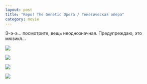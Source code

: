 ```yaml
---
layout: post
title: "Repo! The Genetic Opera / Генетическая опера"
category: movie
---
```

Э-э-э... посмотрите, вещь неоднозначная. Предупреждаю, это мюзикл...

![](https://pics.livejournal.com/quillcraft/pic/000zkssa)

![](https://pics.livejournal.com/quillcraft/pic/000zd5e0)

![](https://pics.livejournal.com/quillcraft/pic/000zf86k)

![](https://pics.livejournal.com/quillcraft/pic/000zg9cf)
